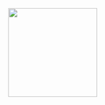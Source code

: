 

<div>
  
  <img  height="180em" src="https://github-readme-stats.vercel.app/api?username=joaocarrato&show_icons=true&theme=monokai&include_all_commits=true&count_private=true"/>
</div>
<br>

